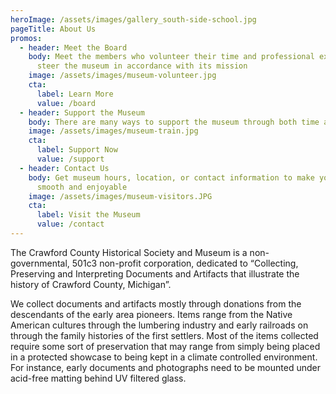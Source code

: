 ```yaml
---
heroImage: /assets/images/gallery_south-side-school.jpg
pageTitle: About Us
promos:
  - header: Meet the Board
    body: Meet the members who volunteer their time and professional expertise to
      steer the museum in accordance with its mission
    image: /assets/images/museum-volunteer.jpg
    cta:
      label: Learn More
      value: /board
  - header: Support the Museum
    body: There are many ways to support the museum through both time and funding
    image: /assets/images/museum-train.jpg
    cta:
      label: Support Now
      value: /support
  - header: Contact Us
    body: Get museum hours, location, or contact information to make your visit
      smooth and enjoyable
    image: /assets/images/museum-visitors.JPG
    cta:
      label: Visit the Museum
      value: /contact
---
```

The Crawford County Historical Society and Museum is a non-governmental, 501c3 non-profit corporation, dedicated to “Collecting, Preserving and Interpreting Documents and Artifacts that illustrate the history of Crawford County, Michigan”.

We collect documents and artifacts mostly through donations from the descendants of the early area pioneers. Items range from the Native American cultures through the lumbering industry and early railroads on through the family histories of the first settlers. Most of the items collected require some sort of preservation that may range from simply being placed in a protected showcase to being kept in a climate controlled environment. For instance, early documents and photographs need to be mounted under acid-free matting behind UV filtered glass.
